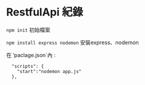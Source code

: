 #  RestfulApi 紀錄

`npm init` 初始檔案

`npm install express nodemon`  安裝express、nodemon


在 ‵paclage.json`內 :

      "scripts": {
        "start":"nodemon app.js"
      },
